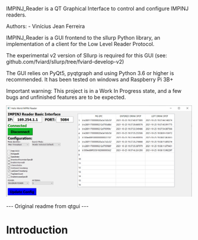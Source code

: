 IMPINJ_Reader is a QT Graphical Interface to control and configure IMPINJ readers.

Authors:
    - Vinícius Jean Ferreira
   

IMPINJ_Reader is a GUI frontend to the sllurp Python library, an implementation of a client for the Low Level Reader Protocol.

The experimental v2 version of Sllurp is required for this GUI
(see: github.com/fviard/sllurp/tree/fviard-develop-v2)

The GUI relies on PyQt5, pyqtgraph and using Python 3.6 or higher is
recommended. It has been tested on windows and Raspberry Pi 3B+

Important warning:
This project is in a Work In Progress state, and a few bugs and unfinished
features are to be expected.


![IMPINJ Screenshot](docs/IMPINJ_Reader.png "IMPINJ GUI Screenshot")

--- Original readme from qtgui ---

# Introduction

